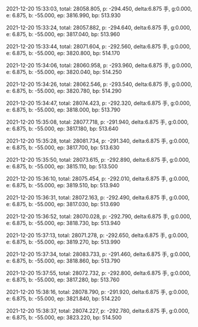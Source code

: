 2021-12-20 15:33:03, total: 28058.805, p: -294.450, delta:6.875 手, g:0.000, e: 6.875, b: -55.000, ep: 3816.990, bp: 513.930

2021-12-20 15:33:24, total: 28057.882, p: -294.640, delta:6.875 手, g:0.000, e: 6.875, b: -55.000, ep: 3817.040, bp: 513.960

2021-12-20 15:33:44, total: 28071.604, p: -292.560, delta:6.875 手, g:0.000, e: 6.875, b: -55.000, ep: 3820.800, bp: 514.170

2021-12-20 15:34:06, total: 28060.958, p: -293.960, delta:6.875 手, g:0.000, e: 6.875, b: -55.000, ep: 3820.040, bp: 514.250

2021-12-20 15:34:26, total: 28062.546, p: -293.540, delta:6.875 手, g:0.000, e: 6.875, b: -55.000, ep: 3820.780, bp: 514.290

2021-12-20 15:34:47, total: 28074.423, p: -292.320, delta:6.875 手, g:0.000, e: 6.875, b: -55.000, ep: 3818.000, bp: 513.790

2021-12-20 15:35:08, total: 28077.718, p: -291.940, delta:6.875 手, g:0.000, e: 6.875, b: -55.000, ep: 3817.180, bp: 513.640

2021-12-20 15:35:28, total: 28081.734, p: -291.340, delta:6.875 手, g:0.000, e: 6.875, b: -55.000, ep: 3817.700, bp: 513.630

2021-12-20 15:35:50, total: 28073.615, p: -292.890, delta:6.875 手, g:0.000, e: 6.875, b: -55.000, ep: 3815.110, bp: 513.500

2021-12-20 15:36:10, total: 28075.454, p: -292.010, delta:6.875 手, g:0.000, e: 6.875, b: -55.000, ep: 3819.510, bp: 513.940

2021-12-20 15:36:31, total: 28072.163, p: -292.490, delta:6.875 手, g:0.000, e: 6.875, b: -55.000, ep: 3817.030, bp: 513.690

2021-12-20 15:36:52, total: 28070.028, p: -292.790, delta:6.875 手, g:0.000, e: 6.875, b: -55.000, ep: 3818.730, bp: 513.940

2021-12-20 15:37:13, total: 28071.278, p: -292.650, delta:6.875 手, g:0.000, e: 6.875, b: -55.000, ep: 3819.270, bp: 513.990

2021-12-20 15:37:34, total: 28083.733, p: -291.460, delta:6.875 手, g:0.000, e: 6.875, b: -55.000, ep: 3818.860, bp: 513.790

2021-12-20 15:37:55, total: 28072.732, p: -292.800, delta:6.875 手, g:0.000, e: 6.875, b: -55.000, ep: 3817.280, bp: 513.760

2021-12-20 15:38:16, total: 28078.790, p: -291.920, delta:6.875 手, g:0.000, e: 6.875, b: -55.000, ep: 3821.840, bp: 514.220

2021-12-20 15:38:37, total: 28074.227, p: -292.780, delta:6.875 手, g:0.000, e: 6.875, b: -55.000, ep: 3823.220, bp: 514.500